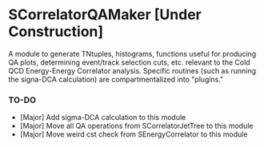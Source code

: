 # SCorrelatorQAMaker [Under Construction]

A module to generate TNtuples, histograms, functions useful for producing QA plots, determining event/track selection cuts, etc. relevant to
the Cold QCD Energy-Energy Correlator analysis.  Specific routines (such as running the signa-DCA calculation) are compartmentalized into
"plugins."

### TO-DO
  - [Major] Add sigma-DCA calculation to this module
  - [Major] Move all QA operations from SCorrelatorJetTree to this module
  - [Major] Move weird cst check from SEnergyCorrelator to this module
